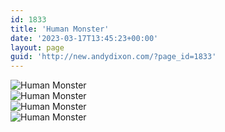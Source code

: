 ```yaml
---
id: 1833
title: 'Human Monster'
date: '2023-03-17T13:45:23+00:00'
layout: page
guid: 'http://new.andydixon.com/?page_id=1833'
---
```


![Human Monster](https://i0.wp.com/assets.g8x2.ldn.idrivee2-23.com/posters/Human%20Monster%2001.jpg?w=1200&ssl=1 "Human Monster")  
![Human Monster](https://i0.wp.com/assets.g8x2.ldn.idrivee2-23.com/posters/Human%20Monster%2002.jpg?w=1200&ssl=1 "Human Monster")  
![Human Monster](https://i0.wp.com/assets.g8x2.ldn.idrivee2-23.com/posters/Human%20Monster%2003.jpg?w=1200&ssl=1 "Human Monster")  
![Human Monster](https://i0.wp.com/assets.g8x2.ldn.idrivee2-23.com/posters/Human%20Monster%2004.jpg?w=1200&ssl=1 "Human Monster")